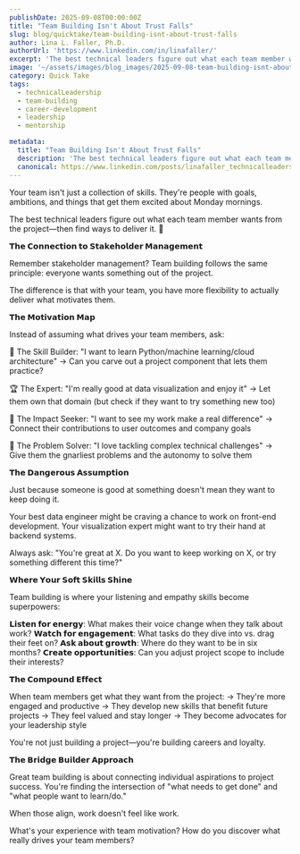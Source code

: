 ```yaml
---
publishDate: 2025-09-08T00:00:00Z
title: "Team Building Isn't About Trust Falls"
slug: blog/quicktake/team-building-isnt-about-trust-falls
author: Lina L. Faller, Ph.D.
authorUrl: 'https://www.linkedin.com/in/linafaller/'
excerpt: 'The best technical leaders figure out what each team member wants from the project—then find ways to deliver it.'
image: '~/assets/images/blog_images/2025-09-08-team-building-isnt-about-trust-falls.png'
category: Quick Take
tags:
  - technicalLeadership
  - team-building
  - career-development
  - leadership
  - mentorship

metadata:
  title: "Team Building Isn't About Trust Falls"
  description: 'The best technical leaders figure out what each team member wants from the project—then find ways to deliver it.'
  canonical: https://www.linkedin.com/posts/linafaller_technicalleadership-teambuilding-careerdevelopment-activity-7370849258876411904-1Vxg?utm_source=share&utm_medium=member_desktop&rcm=ACoAAATZB5MBqJ_1K5vjD4H8pzXOCeXJAzwKjQs
---
```


Your team isn't just a collection of skills. They're people with goals, ambitions, and things that get them excited about Monday mornings.

The best technical leaders figure out what each team member wants from the project—then find ways to deliver it. 🎯

**𝗧𝗵𝗲 𝗖𝗼𝗻𝗻𝗲𝗰𝘁𝗶𝗼𝗻 𝘁𝗼 𝗦𝘁𝗮𝗸𝗲𝗵𝗼𝗹𝗱𝗲𝗿 𝗠𝗮𝗻𝗮𝗴𝗲𝗺𝗲𝗻𝘁**

Remember stakeholder management? Team building follows the same principle: everyone wants something out of the project.

The difference is that with your team, you have more flexibility to actually deliver what motivates them.

**𝗧𝗵𝗲 𝗠𝗼𝘁𝗶𝘃𝗮𝘁𝗶𝗼𝗻 𝗠𝗮𝗽**

Instead of assuming what drives your team members, ask:

🎯 The Skill Builder: "I want to learn Python/machine learning/cloud architecture" → Can you carve out a project component that lets them practice?

🏆 The Expert: "I'm really good at data visualization and enjoy it" → Let them own that domain (but check if they want to try something new too)

🚀 The Impact Seeker: "I want to see my work make a real difference" → Connect their contributions to user outcomes and company goals

🧩 The Problem Solver: "I love tackling complex technical challenges" → Give them the gnarliest problems and the autonomy to solve them

**𝗧𝗵𝗲 𝗗𝗮𝗻𝗴𝗲𝗿𝗼𝘂𝘀 𝗔𝘀𝘀𝘂𝗺𝗽𝘁𝗶𝗼𝗻**

Just because someone is good at something doesn't mean they want to keep doing it.

Your best data engineer might be craving a chance to work on front-end development. Your visualization expert might want to try their hand at backend systems.

Always ask: "You're great at X. Do you want to keep working on X, or try something different this time?"

**𝗪𝗵𝗲𝗿𝗲 𝗬𝗼𝘂𝗿 𝗦𝗼𝗳𝘁 𝗦𝗸𝗶𝗹𝗹𝘀 𝗦𝗵𝗶𝗻𝗲**

Team building is where your listening and empathy skills become superpowers:

**𝗟𝗶𝘀𝘁𝗲𝗻 𝗳𝗼𝗿 𝗲𝗻𝗲𝗿𝗴𝘆**: What makes their voice change when they talk about work?
**𝗪𝗮𝘁𝗰𝗵 𝗳𝗼𝗿 𝗲𝗻𝗴𝗮𝗴𝗲𝗺𝗲𝗻𝘁**: What tasks do they dive into vs. drag their feet on?
**𝗔𝘀𝗸 𝗮𝗯𝗼𝘂𝘁 𝗴𝗿𝗼𝘄𝘁𝗵**: Where do they want to be in six months?
**𝗖𝗿𝗲𝗮𝘁𝗲 𝗼𝗽𝗽𝗼𝗿𝘁𝘂𝗻𝗶𝘁𝗶𝗲𝘀**: Can you adjust project scope to include their interests?

**𝗧𝗵𝗲 𝗖𝗼𝗺𝗽𝗼𝘂𝗻𝗱 𝗘𝗳𝗳𝗲𝗰𝘁**

When team members get what they want from the project:
→ They're more engaged and productive
→ They develop new skills that benefit future projects
→ They feel valued and stay longer
→ They become advocates for your leadership style

You're not just building a project—you're building careers and loyalty.

**𝗧𝗵𝗲 𝗕𝗿𝗶𝗱𝗴𝗲 𝗕𝘂𝗶𝗹𝗱𝗲𝗿 𝗔𝗽𝗽𝗿𝗼𝗮𝗰𝗵**

Great team building is about connecting individual aspirations to project success. You're finding the intersection of "what needs to get done" and "what people want to learn/do."

When those align, work doesn't feel like work.

What's your experience with team motivation? How do you discover what really drives your team members?
